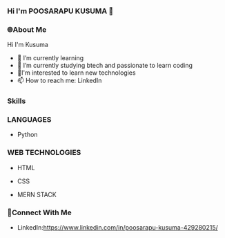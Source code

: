 ### Hi I'm POOSARAPU KUSUMA 👋




  ### 🌐About Me ###

Hi I'm Kusuma

- 🌱 I’m currently learning
- 👯 I’m currently studying btech and passionate to learn coding 
- 👀I'm interested to learn new technologies
- 📫 How to reach me: LinkedIn



### Skills ###

### LANGUAGES ###

- Python

### WEB TECHNOLOGIES ###

- HTML

- CSS

- MERN STACK


### 🔗Connect With Me ###

- LinkedIn:https://www.linkedin.com/in/poosarapu-kusuma-429280215/


